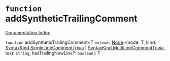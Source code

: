 # `function` addSyntheticTrailingComment

[Documentation Index](../README.md)

`function` addSyntheticTrailingComment\<T `extends` [Node](../private.interface.Node/README.md)>(node: T, kind: [SyntaxKind.SingleLineCommentTrivia](../private.enum.SyntaxKind/README.md#singlelinecommenttrivia--2) | [SyntaxKind.MultiLineCommentTrivia](../private.enum.SyntaxKind/README.md#multilinecommenttrivia--3), text: `string`, hasTrailingNewLine?: `boolean`): T
